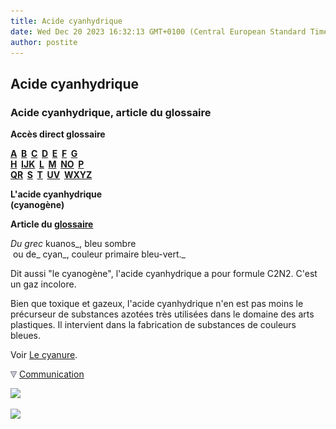 ```yaml
---
title: Acide cyanhydrique
date: Wed Dec 20 2023 16:32:13 GMT+0100 (Central European Standard Time)
author: postite
---
```


## Acide cyanhydrique
### Acide cyanhydrique, article du glossaire
 **Accès direct glossaire**

**[A](a.html)  [B](b.html)  [C](c.html)  [D](d.html)  [E](e.html)  [F](f.html)  [G](g.html)  
[H](h.html)  [IJK](ijk.html)  [L](l.html)  [M](m.html)  [NO](no.html)  [P](p.html)  
[QR](qr.html)  [S](s.html)  [T](t.html)  [UV](uv.html)  [WXYZ](wxyz.html)**

**L'acide cyanhydrique  
(cyanogène)**

**Article du [glossaire](glossaire.html)**

_Du grec_ kuanos_, bleu sombre  
 ou de_ cyan_, couleur primaire bleu-vert._

Dit aussi "le cyanogène", l'acide cyanhydrique a pour formule C2N2. C'est un gaz incolore.

Bien que toxique et gazeux, l'acide cyanhydrique n'en est pas moins le précurseur de substances azotées très utilisées dans le domaine des arts plastiques. Il intervient dans la fabrication de substances de couleurs bleues.

Voir [Le cyanure](cyanure.html).



![](images/flechebas.gif) [Communication](http://www.artrealite.com/annonceurs.htm) 

[![](https://cbonvin.fr/sites/regie.artrealite.com/visuels/campagne1.png)](index-2.html#20131014)

![](https://cbonvin.fr/sites/regie.artrealite.com/visuels/campagne2.png)